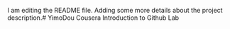 I am editing the README file. Adding some more details about the project description.# YimoDou
Cousera Introduction to Github Lab

